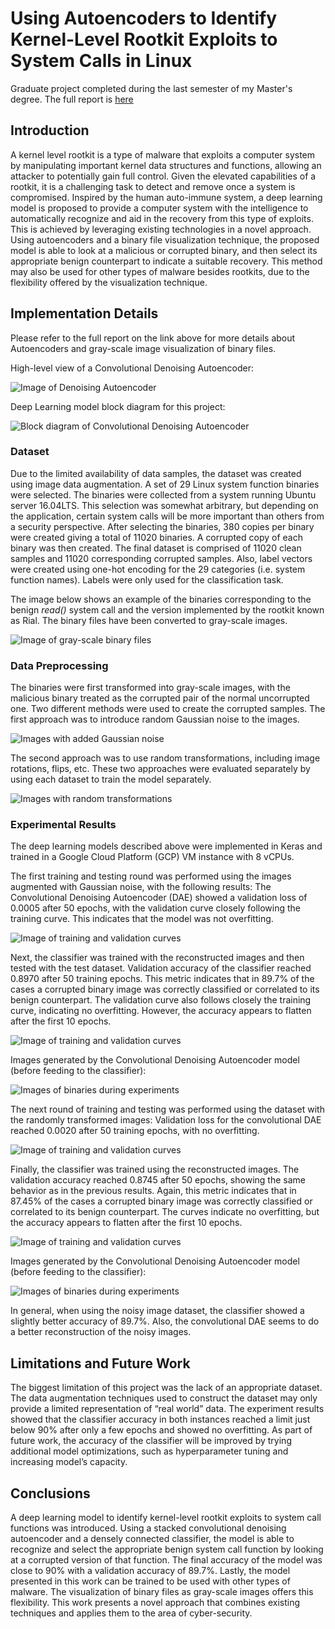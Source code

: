 # Using Autoencoders to Identify Kernel-Level Rootkit Exploits to System Calls in Linux

Graduate project completed during the last semester of my Master's degree. The full report is [here](https://github.com/ilee38/autoencoder-recovery/blob/master/Final-Report.pdf)


## Introduction

A kernel level rootkit is a type of malware that exploits a computer system by manipulating important kernel data structures and functions, allowing an attacker to potentially gain full control. Given the elevated capabilities of a rootkit, it is a challenging task to detect and remove once a system is compromised. Inspired by the human auto-immune system, a deep learning model is proposed to provide a computer system with the intelligence to automatically recognize and aid in the recovery from this type of exploits. This is achieved by leveraging existing technologies in a novel approach. Using autoencoders  and a binary file visualization technique, the proposed model is able to look at a malicious or corrupted binary, and then select its appropriate benign counterpart to indicate a suitable recovery. This method may also be used for other types of malware besides rootkits, due to the flexibility offered by the visualization technique.


## Implementation Details

Please refer to the full report on the link above for more details about Autoencoders and gray-scale image visualization of binary files.

High-level view of a Convolutional Denoising Autoencoder:

![Image of Denoising Autoencoder](https://github.com/ilee38/autoencoder-recovery/blob/master/pics/dae.png)

Deep Learning model block diagram for this project:

![Block diagram of Convolutional Denoising Autoencoder](https://github.com/ilee38/autoencoder-recovery/blob/master/pics/model-block.png)

### Dataset
Due to the limited availability of data samples, the dataset was created using image data augmentation. A set of 29 Linux system function binaries were selected. The binaries were collected from a system running Ubuntu server 16.04LTS.
This selection was somewhat arbitrary, but depending on the application, certain system calls will be more important than others from a security perspective.
After selecting the binaries, 380 copies per binary were created giving a total of 11020 binaries. A corrupted copy of each binary was then created. The final dataset is comprised of 11020 clean samples and 11020 corresponding corrupted samples. Also, label vectors were created using one-hot encoding for the 29 categories (i.e. system function names). Labels were only used for the classification task.

The image below shows an example of the binaries corresponding to the benign *read()* system call and the version implemented by the rootkit known as Rial. The binary files have been converted to gray-scale images.

![Image of gray-scale binary files](https://github.com/ilee38/autoencoder-recovery/blob/master/pics/read-malware.png)

### Data Preprocessing
The binaries were first transformed into gray-scale images, with the malicious binary treated as the corrupted pair of the normal uncorrupted one. Two different methods were used to create the corrupted samples. The first approach was to introduce random Gaussian noise to the images.

![Images with added Gaussian noise](https://github.com/ilee38/autoencoder-recovery/blob/master/pics/gaussian-imgs.png)

The second approach was to use random transformations, including image rotations, flips, etc.
These two approaches were evaluated separately by using each dataset to train the model separately.

![Images with random transformations](https://github.com/ilee38/autoencoder-recovery/blob/master/pics/trans-imgs.png)

### Experimental Results
The deep learning models described above were implemented in Keras and trained in a Google Cloud Platform (GCP) VM instance with 8 vCPUs.

The first training and testing round was performed using the images augmented with Gaussian noise, with the following results:
The Convolutional Denoising Autoencoder (DAE) showed a validation loss of 0.0005 after 50 epochs, with the validation curve closely following the training curve. This indicates that the model was not overfitting.

![Image of training and validation curves](https://github.com/ilee38/autoencoder-recovery/blob/master/pics/gauss-dae-val-curve.png)

Next, the classifier was trained with the reconstructed images and then tested with the test dataset. Validation accuracy of the classifier reached 0.8970 after 50 training epochs. This metric indicates that in 89.7% of the cases a corrupted binary image was correctly classified or correlated to its benign counterpart. The validation curve also follows closely the training curve, indicating no overfitting. However, the accuracy appears to flatten after the first 10 epochs.

![Image of training and validation curves](https://github.com/ilee38/autoencoder-recovery/blob/master/pics/gauss-class-val-curve.png)

Images generated by the Convolutional Denoising Autoencoder model (before feeding to the classifier):

![Images of binaries during experiments](https://github.com/ilee38/autoencoder-recovery/blob/master/pics/gauss-sample-rec.png)


The next round of training and testing was performed using the dataset with the randomly transformed images:
Validation loss for the convolutional DAE reached 0.0020 after 50 training epochs, with no overfitting.

![Image of training and validation curves](https://github.com/ilee38/autoencoder-recovery/blob/master/pics/trans-dae-val-curve.png)

Finally, the classifier was trained using the reconstructed images. The validation accuracy reached 0.8745 after 50 epochs, showing the same behavior as in the previous results. Again, this metric indicates that in 87.45% of the cases a corrupted binary image was correctly classified or correlated to its benign counterpart. The curves indicate no overfitting, but the accuracy appears to flatten after the first 10 epochs.

![Image of training and validation curves](https://github.com/ilee38/autoencoder-recovery/blob/master/pics/trans-class-val-curve.png)

Images generated by the Convolutional Denoising Autoencoder model (before feeding to the classifier):

![Images of binaries during experiments](https://github.com/ilee38/autoencoder-recovery/blob/master/pics/trans-sample-rec.png)

In general, when using the noisy image dataset, the classifier showed a slightly better accuracy of 89.7%. Also, the convolutional DAE seems to do a better reconstruction of the noisy images.


## Limitations and Future Work

The biggest limitation of this project was the lack of an appropriate dataset. The data augmentation techniques used to construct the dataset may only provide a limited representation of “real world” data.
The experiment results showed that the classifier accuracy in both instances reached a limit just below 90% after only a few epochs and showed no overfitting. As part of future work, the accuracy of the classifier will be improved by trying additional model optimizations, such as hyperparameter tuning and increasing model’s capacity.


## Conclusions

A deep learning model to identify kernel-level rootkit exploits to system call functions was introduced. Using a stacked convolutional denoising autoencoder and a densely connected classifier, the model is able to recognize and select the appropriate benign system call function by looking at a corrupted version of that function. The final accuracy of the model was close to 90% with a validation accuracy of 89.7%.
Lastly, the model presented in this work can be trained to be used with other types of malware. The visualization of binary files as gray-scale images offers this flexibility. This work presents a novel approach that combines existing techniques and applies them to the area of cyber-security.
